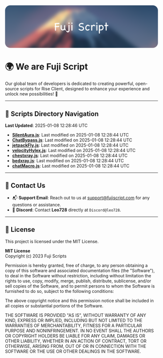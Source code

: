 ![Banner](.github/b.webp)

# 🌍 **We are Fuji Script**

Our global team of developers is dedicated to creating powerful, open-source scripts for Rise Client, designed to enhance your experience and unlock new possibilities! 🌟

---
<!-- SCRIPTS_NAVIGATION_START -->
## 📂 **Scripts Directory Navigation**

**Last Updated**: 2025-01-08 12:28:46 UTC

- **[SilentAura.js](scripts/SilentAura.js)**: Last modified on 2025-01-08 12:28:44 UTC
- **[ChatBypass.js](scripts/ChatBypass.js)**: Last modified on 2025-01-08 12:28:44 UTC
- **[jetpackFly.js](scripts/jetpackFly.js)**: Last modified on 2025-01-08 12:28:44 UTC
- **[velocityHylex.js](scripts/velocityHylex.js)**: Last modified on 2025-01-08 12:28:44 UTC
- **[chestxray.js](scripts/chestxray.js)**: Last modified on 2025-01-08 12:28:44 UTC
- **[bedxray.js](scripts/bedxray.js)**: Last modified on 2025-01-08 12:28:44 UTC
- **[chatMacro.js](scripts/chatMacro.js)**: Last modified on 2025-01-08 12:28:44 UTC

<!-- SCRIPTS_NAVIGATION_END -->

---

## 💬 **Contact Us**  
- 📬 **Support Email**: Reach out to us at [support@fujiscript.com](mailto:support@fujiscript.com) for any questions or assistance.  
- 💬 **Discord**: Contact **Leo728** directly at `Discord@leo728`.

---

## 📜 **License**

This project is licensed under the MIT License.  

**MIT License**  
Copyright (c) 2023 Fuji Scripts  

Permission is hereby granted, free of charge, to any person obtaining a copy of this software and associated documentation files (the "Software"), to deal in the Software without restriction, including without limitation the rights to use, copy, modify, merge, publish, distribute, sublicense, and/or sell copies of the Software, and to permit persons to whom the Software is furnished to do so, subject to the following conditions:  

The above copyright notice and this permission notice shall be included in all copies or substantial portions of the Software.  

THE SOFTWARE IS PROVIDED "AS IS", WITHOUT WARRANTY OF ANY KIND, EXPRESS OR IMPLIED, INCLUDING BUT NOT LIMITED TO THE WARRANTIES OF MERCHANTABILITY, FITNESS FOR A PARTICULAR PURPOSE AND NONINFRINGEMENT. IN NO EVENT SHALL THE AUTHORS OR COPYRIGHT HOLDERS BE LIABLE FOR ANY CLAIM, DAMAGES OR OTHER LIABILITY, WHETHER IN AN ACTION OF CONTRACT, TORT OR OTHERWISE, ARISING FROM, OUT OF OR IN CONNECTION WITH THE SOFTWARE OR THE USE OR OTHER DEALINGS IN THE SOFTWARE.  
